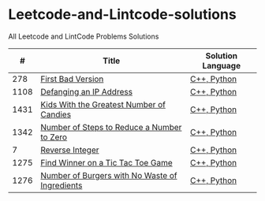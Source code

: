 # Leetcode-and-Lintcode-solutions
All Leetcode and LintCode Problems Solutions

| # | Title | Solution Language 
|---| ----- | -------- |
|278|[First Bad Version](https://leetcode.com/problems/first-bad-version/) | [C++, Python](./LeetCode-Solutions/278.First-Bad-Version.md)
|1108|[Defanging an IP Address](https://leetcode.com/problems/defanging-an-ip-address/) | [C++, Python](./LeetCode-Solutions/1108.Defanging-an-IP-Address.md)
|1431|[Kids With the Greatest Number of Candies](https://leetcode.com/problems/kids-with-the-greatest-number-of-candies/) | [C++, Python](.LeetCode-Solutions/1431.Kids-With-the-Greatest-Number-of-Candies.md)
|1342|[Number of Steps to Reduce a Number to Zero](https://leetcode.com/problems/number-of-steps-to-reduce-a-number-to-zero/) | [C++, Python](./LeetCode-Solutions/1342.Number-of-Steps-to-Reduce-a-Number-to-Zero.md)
|7|[Reverse Integer](https://leetcode.com/problems/reverse-integer/) | [C++, Python](./LeetCode-Solutions/7.Reverse-Integer.md)
|1275|[Find Winner on a Tic Tac Toe Game](https://leetcode.com/problems/find-winner-on-a-tic-tac-toe-game/) | [C++, Python](./LeetCode-Solutions/1275.Find-Winner-on-a-Tic-Tac-Toe-Game.md )
|1276|[Number of Burgers with No Waste of Ingredients](https://leetcode.com/problems/number-of-burgers-with-no-waste-of-ingredients/) | [C++, Python](./LeetCode-Solutions/1275.Find-Winner-on-a-Tic-Tac-Toe-Game.md )